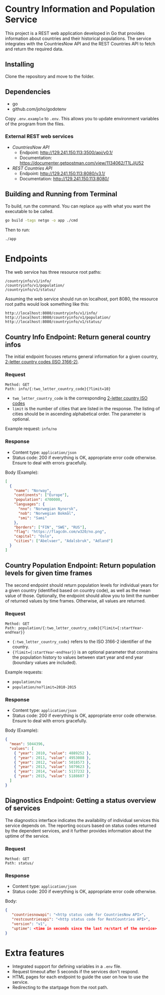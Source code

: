 # Country Information and Population Service

This project is a REST web application developed in Go that provides information about countries and their historical populations. The service integrates with the CountriesNow API and the REST Countries API to fetch and return the required data.

## Installing

Clone the repository and move to the folder.

## Dependencies

- go
- github.com/joho/godotenv

Copy `.env.example` to `.env`. This allows you to update environment variables of the program from the files.

### External REST web services

- _CountriesNow API_
  - Endpoint: http://129.241.150.113:3500/api/v0.1/
  - Documentation: https://documenter.getpostman.com/view/1134062/T1LJjU52
- _REST Countries API_
  - Endpoint: http://129.241.150.113:8080/v3.1/
  - Documentation: http://129.241.150.113:8080/

## Building and Running from Terminal

To build, run the command. You can replace `app` with what you want the executable to be called.

```sh
go build -tags netgo -o app ./cmd
```

Then to run:

```sh
./app
```

# Endpoints

The web service has three resource root paths:

```
/countryinfo/v1/info/
/countryinfo/v1/population/
/countryinfo/v1/status/
```

Assuming the web service should run on localhost, port 8080, the resource root paths would look something like this:

```
http://localhost:8080/countryinfo/v1/info/
http://localhost:8080/countryinfo/v1/population/
http://localhost:8080/countryinfo/v1/status/
```

## Country Info Endpoint: Return general country infos

The initial endpoint focuses returns general information for a given country, [2-letter country codes (ISO 3166-2)](https://en.wikipedia.org/wiki/ISO_3166-2).

### Request

```
Method: GET
Path: info/{:two_letter_country_code}{?limit=10}
```

- `two_letter_country_code` is the corresponding [2-letter country ISO codes](https://en.wikipedia.org/wiki/ISO_3166-2)
- `limit` is the number of cities that are listed in the response. The listing of cities should be in ascending alphabetical order. The parameter is optional.

Example request: `info/no`

### Response

- Content type: `application/json`
- Status code: 200 if everything is OK, appropriate error code otherwise. Ensure to deal with errors gracefully.

Body (Example):

```json
[
  {
    "name": "Norway",
    "continents": ["Europe"],
    "population": 4700000,
    "languages": {
      "nno": "Norwegian Nynorsk",
      "nob": "Norwegian Bokmål",
      "smi": "Sami"
    },
    "borders": ["FIN", "SWE", "RUS"],
    "flag": "https://flagcdn.com/w320/no.png",
    "capital": "Oslo",
    "cities": ["Abelvaer", "Adalsbruk", "Adland"]
  }
]
```

## Country Population Endpoint: Return population levels for given time frames

The second endpoint should return population levels for individual years for a given country (identified based on country code), as well as the mean value of those. Optionally, the endpoint should allow you to limit the number of returned values by time frames. Otherwise, all values are returned.

### Request

```
Method: GET
Path: population/{:two_letter_country_code}{?limit={:startYear-endYear}}
```

- `{:two_letter_country_code}` refers to the ISO 3166-2 identifier of the country.
- `{?limit={:startYear-endYear}}` is an optional parameter that constrains the population history to values between start year and end year (boundary values are included).

Example requests:

- `population/no`
- `population/no?limit=2010-2015`

### Response

- Content type: `application/json`
- Status code: 200 if everything is OK, appropriate error code otherwise. Ensure to deal with errors gracefully.

Body (Example):

```json
{
  "mean": 5044396,
  "values": [
    { "year": 2010, "value": 4889252 },
    { "year": 2011, "value": 4953088 },
    { "year": 2012, "value": 5018573 },
    { "year": 2013, "value": 5079623 },
    { "year": 2014, "value": 5137232 },
    { "year": 2015, "value": 5188607 }
  ]
}
```

## Diagnostics Endpoint: Getting a status overview of services

The diagnostics interface indicates the availability of individual services this service depends on. The reporting occurs based on status codes returned by the dependent services, and it further provides information about the uptime of the service.

### Request

```
Method: GET
Path: status/
```

### Response

- Content type: `application/json`
- Status code: 200 if everything is OK, appropriate error code otherwise.

Body:

```json
{
   "countriesnowapi": "<http status code for CountriesNow API>",
   "restcountriesapi": "<http status code for RestCountries API>",
   "version": "v1",
   "uptime": <time in seconds since the last re/start of the service>
}
```

# Extra features

- Integrated support for defining variables in a `.env` file.
- Request timeout after 5 seconds if the services don't respond.
- HTML pages for each endpoint to guide the user on how to use the service.
- Redirecting to the startpage from the root path.

